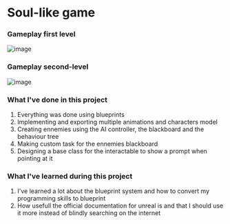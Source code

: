 # Soul-like game

<h3>Gameplay first level</h3>

![image](https://github.com/user-attachments/assets/33c172dd-8ec1-49f0-b165-e7160b04039b)

<h3>Gameplay second-level</h3>

![image](https://github.com/user-attachments/assets/a51f3533-00cf-421a-b33d-bcec5abd444e)


<h3>What I've done in this project</h3>
<ol>
  <li>Everything was done using blueprints</li>
  <li>Implementing and exporting multiple animations and characters model</li>
  <li>Creating ennemies using the AI controller, the blackboard and the behaviour tree</li>
  <li>Making custom task for the ennemies blackboard</li>
  <li>Designing a base class for the interactable to show a prompt when pointing at it</li>

</ol>

<h3>What I've learned during this project</h3>
<ol>
 <li>I've learned a lot about the blueprint system and how to convert my programming skills to blueprint</li>
<li>How usefull the official documentation for unreal is and that I should use it more instead of blindly searching on the internet</li>
</ol>

